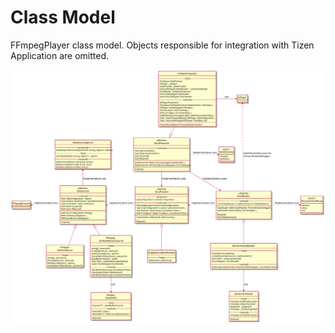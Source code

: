 Class Model
===

FFmpegPlayer class model.
Objects responsible for integration with Tizen Application are omitted.


![](pumls/ClassModel.svg)